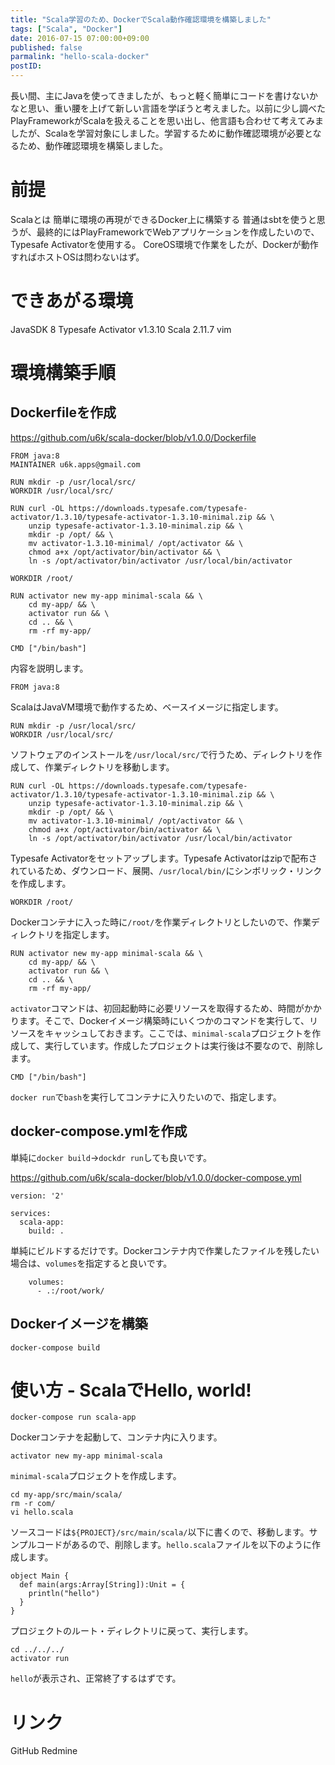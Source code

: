```yaml
---
title: "Scala学習のため、DockerでScala動作確認環境を構築しました"
tags: ["Scala", "Docker"]
date: 2016-07-15 07:00:00+09:00
published: false
parmalink: "hello-scala-docker"
postID:
---
```


長い間、主にJavaを使ってきましたが、もっと軽く簡単にコードを書けないかなと思い、重い腰を上げて新しい言語を学ぼうと考えました。以前に少し調べたPlayFrameworkがScalaを扱えることを思い出し、他言語も合わせて考えてみましたが、Scalaを学習対象にしました。学習するために動作確認環境が必要となるため、動作確認環境を構築しました。

<!-- more -->

# 前提

Scalaとは
簡単に環境の再現ができるDocker上に構築する
普通はsbtを使うと思うが、最終的にはPlayFrameworkでWebアプリケーションを作成したいので、Typesafe Activatorを使用する。
CoreOS環境で作業をしたが、Dockerが動作すればホストOSは問わないはず。

# できあがる環境

JavaSDK 8
Typesafe Activator v1.3.10
Scala 2.11.7
vim

# 環境構築手順

## Dockerfileを作成

https://github.com/u6k/scala-docker/blob/v1.0.0/Dockerfile

```
FROM java:8
MAINTAINER u6k.apps@gmail.com

RUN mkdir -p /usr/local/src/
WORKDIR /usr/local/src/

RUN curl -OL https://downloads.typesafe.com/typesafe-activator/1.3.10/typesafe-activator-1.3.10-minimal.zip && \
    unzip typesafe-activator-1.3.10-minimal.zip && \
    mkdir -p /opt/ && \
    mv activator-1.3.10-minimal/ /opt/activator && \
    chmod a+x /opt/activator/bin/activator && \
    ln -s /opt/activator/bin/activator /usr/local/bin/activator

WORKDIR /root/

RUN activator new my-app minimal-scala && \
    cd my-app/ && \
    activator run && \
    cd .. && \
    rm -rf my-app/

CMD ["/bin/bash"]
```

内容を説明します。

```
FROM java:8
```

ScalaはJavaVM環境で動作するため、ベースイメージに指定します。

```
RUN mkdir -p /usr/local/src/
WORKDIR /usr/local/src/
```

ソフトウェアのインストールを`/usr/local/src/`で行うため、ディレクトリを作成して、作業ディレクトリを移動します。

```
RUN curl -OL https://downloads.typesafe.com/typesafe-activator/1.3.10/typesafe-activator-1.3.10-minimal.zip && \
    unzip typesafe-activator-1.3.10-minimal.zip && \
    mkdir -p /opt/ && \
    mv activator-1.3.10-minimal/ /opt/activator && \
    chmod a+x /opt/activator/bin/activator && \
    ln -s /opt/activator/bin/activator /usr/local/bin/activator
```

Typesafe Activatorをセットアップします。Typesafe Activatorはzipで配布されているため、ダウンロード、展開、`/usr/local/bin/`にシンボリック・リンクを作成します。

```
WORKDIR /root/
```

Dockerコンテナに入った時に`/root/`を作業ディレクトリとしたいので、作業ディレクトリを指定します。

```
RUN activator new my-app minimal-scala && \
    cd my-app/ && \
    activator run && \
    cd .. && \
    rm -rf my-app/
```

`activator`コマンドは、初回起動時に必要リソースを取得するため、時間がかかります。そこで、Dockerイメージ構築時にいくつかのコマンドを実行して、リソースをキャッシュしておきます。ここでは、`minimal-scala`プロジェクトを作成して、実行しています。作成したプロジェクトは実行後は不要なので、削除します。

```
CMD ["/bin/bash"]
```

`docker run`で`bash`を実行してコンテナに入りたいので、指定します。

## docker-compose.ymlを作成

単純に`docker build`→`dockdr run`しても良いです。

https://github.com/u6k/scala-docker/blob/v1.0.0/docker-compose.yml

```
version: '2'

services:
  scala-app:
    build: .
```

単純にビルドするだけです。Dockerコンテナ内で作業したファイルを残したい場合は、`volumes`を指定すると良いです。

```
    volumes:
      - .:/root/work/
```

## Dockerイメージを構築

```
docker-compose build
```

# 使い方 - ScalaでHello, world!

```
docker-compose run scala-app
```

Dockerコンテナを起動して、コンテナ内に入ります。

```
activator new my-app minimal-scala
```

`minimal-scala`プロジェクトを作成します。

```
cd my-app/src/main/scala/
rm -r com/
vi hello.scala
```

ソースコードは`${PROJECT}/src/main/scala/`以下に書くので、移動します。サンプルコードがあるので、削除します。`hello.scala`ファイルを以下のように作成します。

```
object Main {
  def main(args:Array[String]):Unit = {
    println("hello")
  }
}
```

プロジェクトのルート・ディレクトリに戻って、実行します。

```
cd ../../../
activator run
```

`hello`が表示され、正常終了するはずです。

# リンク

GitHub
Redmine
